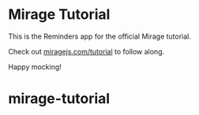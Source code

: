 # Mirage Tutorial

This is the Reminders app for the official Mirage tutorial.

Check out [miragejs.com/tutorial](https://miragejs.com/tutorial) to follow along. 

Happy mocking!
# mirage-tutorial
